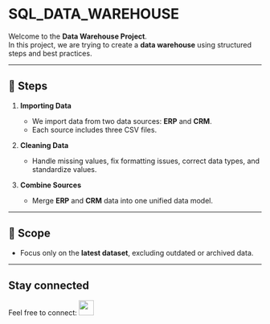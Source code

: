 # SQL_DATA_WAREHOUSE

Welcome to the **Data Warehouse Project**.  
In this project, we are trying to create a **data warehouse** using structured steps and best practices.

---

## 🚀 Steps

1. **Importing Data**  
   - We import data from two data sources: **ERP** and **CRM**.  
   - Each source includes three CSV files.

2. **Cleaning Data**  
   - Handle missing values, fix formatting issues, correct data types, and standardize values.

3. **Combine Sources**  
   - Merge **ERP** and **CRM** data into one unified data model.

---

## 🎯 Scope

- Focus only on the **latest dataset**, excluding outdated or archived data.

---

## Stay connected
Feel free to connect:
<a href="https://www.linkedin.com/in/emad-sharaby" target="_blank">
  <img src="https://cdn.jsdelivr.net/gh/devicons/devicon/icons/linkedin/linkedin-original.svg" width="30" height="30" />
</a>
